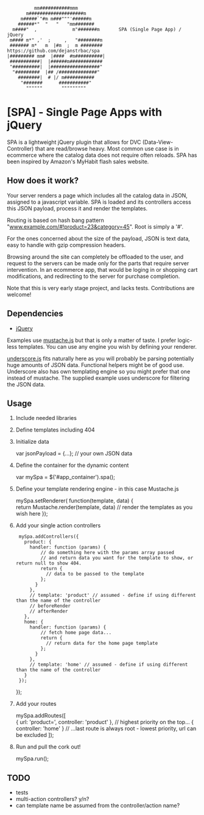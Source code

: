 

              mm###########mmm
           m####################m
         m#####`"#m m###"""'######m
        ######*"  "   "   "mm#######
      m####"  ,             m"#######m       SPA (Single Page App) / jQuery
     m#### m*" ,'  ;     ,   "########m      
     ####### m*   m  |#m  ;  m ########      https://github.com/dejanstrbac/spa
    |######### mm#  |####  #m##########|
     ###########|  |######m############
     "##########|  |##################"
      "#########  |## /##############"
        ########|  # |/ m###########
         "#######      ###########"
           """"""       """""""""


[SPA] - Single Page Apps with jQuery
====================================

SPA is a lightweight jQuery plugin that allows for DVC (Data-View-Controller) that are read/browse heavy.
Most common use case is in ecommerce where the catalog data does not require often reloads. 
SPA has been inspired by Amazon's MyHabit flash sales website.

How does it work?
-----------------

Your server renders a page which includes all the catalog data in JSON, assigned to a javascript variable.
SPA is loaded and its controllers access this JSON payload, process it and render the templates.

Routing is based on hash bang pattern "www.example.com/#!product=23&category=45". Root is simply a '#'.

For the ones concerned about the size of the payload, JSON is text data, easy to handle with gzip compression headers.

Browsing around the site can  completely be offloaded to the user, and request to the servers can be
made only for the parts that require server intervention. In an ecommerce app, that would be loging in or 
shopping cart modifications, and redirecting to the server for purchase completion.

Note that this is very early stage project, and lacks tests. Contributions are welcome!


Dependencies 
------------

  * [jQuery](http://jquery.com) 

Examples use [mustache.js](https://github.com/janl/mustache.js) but that is only a matter of taste. I prefer logic-less templates. 
You can use any engine you wish by defining your renderer.

[underscore.js](http://documentcloud.github.com/underscore/) fits naturally here as you will probably be parsing potentially huge amounts of JSON data.
Functional helpers might be of good use. Underscore also has own templating engine so you might prefer that one instead of mustache. 
The supplied example uses underscore for filtering the JSON data.


Usage
-----

  1) Include needed libraries

      <script src="jquery.min.js" type="text/javascript"></script>
      <script src="jquery.spa.js" type="text/javascript"></script>

      <!-- mustache.js is not required -->
      <script src="jquery.mustache.js" type="text/javascript"></script>


  2) Define templates including 404

      <div id="spa__home" class="spa__template" style="display:none">
        <h1>{{product.title}}</h1>
      </div>

      <div id="spa__product" class="spa__template" style="display:none">
        <h1>{{product.title}}</h1>
      </div>

      <div id="spa__404" class="spa__template" style="display:none">
        <h1>Page not found!</h1>
      </div>


  3) Initialize data

        var jsonPayload = {...}; // your own JSON data
        

  4) Define the container for the dynamic content
          
        var mySpa = $('#app_container').spa();


  5) Define your template rendering engine - in this case Mustache.js

        mySpa.setRenderer( function(template, data) {          
          return Mustache.render(template, data) // render the templates as you wish here
        });


  6) Add your single action controllers

          mySpa.addControllers({
            product: {
              handler: function (params) {
                  // do something here with the params array passed 
                  // and return data you want for the template to show, or return null to show 404.
                  return {
                    // data to be passed to the template
                  }; 
                }
              },
              // template: 'product' // assumed - define if using different than the name of the controller
              // beforeRender
              // afterRender
            },
            home: {
              handler: function (params) {
                  // fetch home page data...
                  return {  
                    // return data for the home page template
                  }; 
                }
              },
              // template: 'home' // assumed - define if using different than the name of the controller
            }
          });

        });


  7) Add your routes

        mySpa.addRoutes([        
          { url: 'product=', controller: 'product' }, // highest priority on the top...
          { controller: 'home' }                      // ...last route is always root - lowest priority, url can be excluded
        ]);


  8) Run and pull the cork out!

        mySpa.run();


TODO
-----
  * tests
  * multi-action controllers? y/n?
  * can template name be assumed from the controller/action name?
